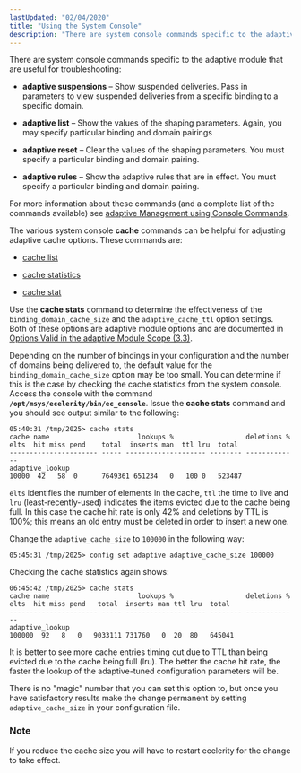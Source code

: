```yaml
---
lastUpdated: "02/04/2020"
title: "Using the System Console"
description: "There are system console commands specific to the adaptive module that are useful for troubleshooting adaptive suspensions Show suspended deliveries Pass in parameters to view suspended deliveries from a specific binding to a specific domain adaptive list Show the values of the shaping parameters Again you may specify particular binding..."
---
```


There are system console commands specific to the adaptive module that are useful for troubleshooting:

*   **adaptive suspensions**             – Show suspended deliveries. Pass in parameters to view suspended deliveries from a specific binding to a specific domain.

*   **adaptive list**      – Show the values of the shaping parameters. Again, you may specify particular binding and domain pairings

*   **adaptive reset**       – Clear the values of the shaping parameters. You must specify a particular binding and domain pairing.

*   **adaptive rules**       – Show the adaptive rules that are in effect. You must specify a particular binding and domain pairing.

For more information about these commands (and a complete list of the commands available) see [adaptive Management using Console Commands](/momentum/3/3-reference/3-reference-modules-adaptive#modules.adaptive.console).

The various system console **cache** commands can be helpful for adjusting adaptive cache options. These commands are:

*   [cache list](/momentum/3/3-reference/3-reference-console-commands-cache-list)

*   [cache statistics](/momentum/3/3-reference/3-reference-console-commands-cache-stats)

*   [cache stat](/momentum/3/3-reference/3-reference-console-commands-cache-stat)

Use the **cache stats**       command to determine the effectiveness of the `binding_domain_cache_size` and the `adaptive_cache_ttl` option settings. Both of these options are adaptive module options and are documented in [Options Valid in the adaptive Module Scope (3.3)](https://support.messagesystems.com/docs/web-ref/modules.adaptive#modules.adaptive.options.changes.3.3).

Depending on the number of bindings in your configuration and the number of domains being delivered to, the default value for the `binding_domain_cache_size` option may be too small. You can determine if this is the case by checking the cache statistics from the system console. Access the console with the command **`/opt/msys/ecelerity/bin/ec_console`**. Issue the **cache stats**       command and you should see output similar to the following:

```
05:40:31 /tmp/2025> cache stats
cache name                      lookups %                  deletions %
elts  hit miss pend    total  inserts man  ttl lru  total
---------------------- ----- -------------------- -------- -------------
adaptive_lookup
10000  42   58  0      7649361 651234   0   100 0   523487
```

`elts` identifies the number of elements in the cache, `ttl` the time to live and `lru` (least-recently-used) indicates the items evicted due to the cache being full. In this case the cache hit rate is only 42% and deletions by TTL is 100%; this means an old entry must be deleted in order to insert a new one.

Change the `adaptive_cache_size` to `100000` in the following way:

`05:45:31 /tmp/2025> config set adaptive adaptive_cache_size 100000`

Checking the cache statistics again shows:

```
06:45:42 /tmp/2025> cache stats
cache name                      lookups %                  deletions %
elts  hit miss pend   total  inserts man ttl lru  total
---------------------- ----- -------------------- -------- -------------
adaptive_lookup
100000  92   8   0   9033111 731760   0  20  80   645041
```

It is better to see more cache entries timing out due to TTL than being evicted due to the cache being full (lru). The better the cache hit rate, the faster the lookup of the adaptive-tuned configuration parameters will be.

There is no "magic" number that you can set this option to, but once you have satisfactory results make the change permanent by setting `adaptive_cache_size` in your configuration file.

### Note

If you reduce the cache size you will have to restart ecelerity for the change to take effect.